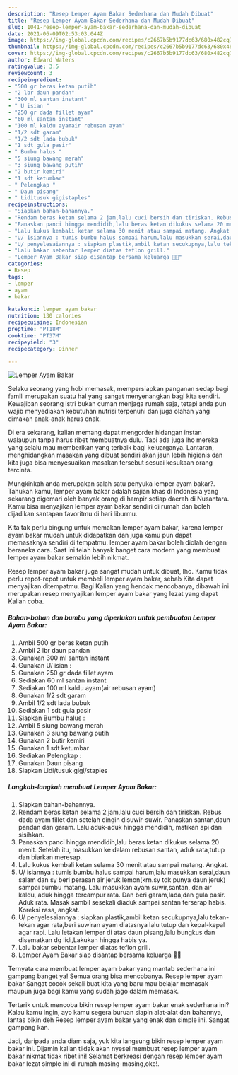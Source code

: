 ```yaml
---
description: "Resep Lemper Ayam Bakar Sederhana dan Mudah Dibuat"
title: "Resep Lemper Ayam Bakar Sederhana dan Mudah Dibuat"
slug: 1041-resep-lemper-ayam-bakar-sederhana-dan-mudah-dibuat
date: 2021-06-09T02:53:03.044Z
image: https://img-global.cpcdn.com/recipes/c2667b5b9177dc63/680x482cq70/lemper-ayam-bakar-foto-resep-utama.jpg
thumbnail: https://img-global.cpcdn.com/recipes/c2667b5b9177dc63/680x482cq70/lemper-ayam-bakar-foto-resep-utama.jpg
cover: https://img-global.cpcdn.com/recipes/c2667b5b9177dc63/680x482cq70/lemper-ayam-bakar-foto-resep-utama.jpg
author: Edward Waters
ratingvalue: 3.5
reviewcount: 3
recipeingredient:
- "500 gr beras ketan putih"
- "2 lbr daun pandan"
- "300 ml santan instant"
- " U isian "
- "250 gr dada fillet ayam"
- "60 ml santan instant"
- "100 ml kaldu ayamair rebusan ayam"
- "1/2 sdt garam"
- "1/2 sdt lada bubuk"
- "1 sdt gula pasir"
- " Bumbu halus "
- "5 siung bawang merah"
- "3 siung bawang putih"
- "2 butir kemiri"
- "1 sdt ketumbar"
- " Pelengkap "
- " Daun pisang"
- " Liditusuk gigistaples"
recipeinstructions:
- "Siapkan bahan-bahannya."
- "Rendam beras ketan selama 2 jam,lalu cuci bersih dan tiriskan. Rebus dada ayam fillet dan setelah dingin disuwir-suwir. Panaskan santan,daun pandan dan garam. Lalu aduk-aduk hingga mendidih, matikan api dan sisihkan."
- "Panaskan panci hingga mendidih,lalu beras ketan dikukus selama 20 menit. Setelah itu, masukkan ke dalam rebusan santan, aduk rata,tutup dan biarkan meresap."
- "Lalu kukus kembali ketan selama 30 menit atau sampai matang. Angkat."
- "U/ isiannya : tumis bumbu halus sampai harum,lalu masukkan serai,daun salam dan sy beri perasan air jeruk lemon(krn.sy tdk punya daun jeruk) sampai bumbu matang. Lalu masukkan ayam suwir,santan, dan air kaldu, aduk hingga tercampur rata. Dan beri garam,lada,dan gula pasir. Aduk rata. Masak sambil sesekali diaduk sampai santan terserap habis. Koreksi rasa, angkat."
- "U/ penyelesaiannya : siapkan plastik,ambil ketan secukupnya,lalu tekan-tekan agar rata,beri suwiran ayam diatasnya lalu tutup dan kepal-kepal agar rapi. Lalu letakan lemper di atas daun pisang,lalu bungkus dan disematkan dg lidi,Lakukan hingga habis ya."
- "Lalu bakar sebentar lemper diatas teflon grill."
- "Lemper Ayam Bakar siap disantap bersama keluarga 🙏😇"
categories:
- Resep
tags:
- lemper
- ayam
- bakar

katakunci: lemper ayam bakar 
nutrition: 130 calories
recipecuisine: Indonesian
preptime: "PT18M"
cooktime: "PT37M"
recipeyield: "3"
recipecategory: Dinner

---
```



![Lemper Ayam Bakar](https://img-global.cpcdn.com/recipes/c2667b5b9177dc63/680x482cq70/lemper-ayam-bakar-foto-resep-utama.jpg)

Selaku seorang yang hobi memasak, mempersiapkan panganan sedap bagi famili merupakan suatu hal yang sangat menyenangkan bagi kita sendiri. Kewajiban seorang istri bukan cuman menjaga rumah saja, tetapi anda pun wajib menyediakan kebutuhan nutrisi terpenuhi dan juga olahan yang dimakan anak-anak harus enak.

Di era  sekarang, kalian memang dapat mengorder hidangan instan walaupun tanpa harus ribet membuatnya dulu. Tapi ada juga lho mereka yang selalu mau memberikan yang terbaik bagi keluarganya. Lantaran, menghidangkan masakan yang dibuat sendiri akan jauh lebih higienis dan kita juga bisa menyesuaikan masakan tersebut sesuai kesukaan orang tercinta. 



Mungkinkah anda merupakan salah satu penyuka lemper ayam bakar?. Tahukah kamu, lemper ayam bakar adalah sajian khas di Indonesia yang sekarang digemari oleh banyak orang di hampir setiap daerah di Nusantara. Kamu bisa menyajikan lemper ayam bakar sendiri di rumah dan boleh dijadikan santapan favoritmu di hari liburmu.

Kita tak perlu bingung untuk memakan lemper ayam bakar, karena lemper ayam bakar mudah untuk didapatkan dan juga kamu pun dapat memasaknya sendiri di tempatmu. lemper ayam bakar boleh diolah dengan beraneka cara. Saat ini telah banyak banget cara modern yang membuat lemper ayam bakar semakin lebih nikmat.

Resep lemper ayam bakar juga sangat mudah untuk dibuat, lho. Kamu tidak perlu repot-repot untuk membeli lemper ayam bakar, sebab Kita dapat menyajikan ditempatmu. Bagi Kalian yang hendak mencobanya, dibawah ini merupakan resep menyajikan lemper ayam bakar yang lezat yang dapat Kalian coba.

<!--inarticleads1-->

##### Bahan-bahan dan bumbu yang diperlukan untuk pembuatan Lemper Ayam Bakar:

1. Ambil 500 gr beras ketan putih
1. Ambil 2 lbr daun pandan
1. Gunakan 300 ml santan instant
1. Gunakan  U/ isian :
1. Gunakan 250 gr dada fillet ayam
1. Sediakan 60 ml santan instant
1. Sediakan 100 ml kaldu ayam(air rebusan ayam)
1. Gunakan 1/2 sdt garam
1. Ambil 1/2 sdt lada bubuk
1. Sediakan 1 sdt gula pasir
1. Siapkan  Bumbu halus :
1. Ambil 5 siung bawang merah
1. Gunakan 3 siung bawang putih
1. Gunakan 2 butir kemiri
1. Gunakan 1 sdt ketumbar
1. Sediakan  Pelengkap :
1. Gunakan  Daun pisang
1. Siapkan  Lidi/tusuk gigi/staples




<!--inarticleads2-->

##### Langkah-langkah membuat Lemper Ayam Bakar:

1. Siapkan bahan-bahannya.
1. Rendam beras ketan selama 2 jam,lalu cuci bersih dan tiriskan. Rebus dada ayam fillet dan setelah dingin disuwir-suwir. Panaskan santan,daun pandan dan garam. Lalu aduk-aduk hingga mendidih, matikan api dan sisihkan.
1. Panaskan panci hingga mendidih,lalu beras ketan dikukus selama 20 menit. Setelah itu, masukkan ke dalam rebusan santan, aduk rata,tutup dan biarkan meresap.
1. Lalu kukus kembali ketan selama 30 menit atau sampai matang. Angkat.
1. U/ isiannya : tumis bumbu halus sampai harum,lalu masukkan serai,daun salam dan sy beri perasan air jeruk lemon(krn.sy tdk punya daun jeruk) sampai bumbu matang. Lalu masukkan ayam suwir,santan, dan air kaldu, aduk hingga tercampur rata. Dan beri garam,lada,dan gula pasir. Aduk rata. Masak sambil sesekali diaduk sampai santan terserap habis. Koreksi rasa, angkat.
1. U/ penyelesaiannya : siapkan plastik,ambil ketan secukupnya,lalu tekan-tekan agar rata,beri suwiran ayam diatasnya lalu tutup dan kepal-kepal agar rapi. Lalu letakan lemper di atas daun pisang,lalu bungkus dan disematkan dg lidi,Lakukan hingga habis ya.
1. Lalu bakar sebentar lemper diatas teflon grill.
1. Lemper Ayam Bakar siap disantap bersama keluarga 🙏😇




Ternyata cara membuat lemper ayam bakar yang mantab sederhana ini gampang banget ya! Semua orang bisa mencobanya. Resep lemper ayam bakar Sangat cocok sekali buat kita yang baru mau belajar memasak maupun juga bagi kamu yang sudah jago dalam memasak.

Tertarik untuk mencoba bikin resep lemper ayam bakar enak sederhana ini? Kalau kamu ingin, ayo kamu segera buruan siapin alat-alat dan bahannya, lantas bikin deh Resep lemper ayam bakar yang enak dan simple ini. Sangat gampang kan. 

Jadi, daripada anda diam saja, yuk kita langsung bikin resep lemper ayam bakar ini. Dijamin kalian tiidak akan nyesel membuat resep lemper ayam bakar nikmat tidak ribet ini! Selamat berkreasi dengan resep lemper ayam bakar lezat simple ini di rumah masing-masing,oke!.

